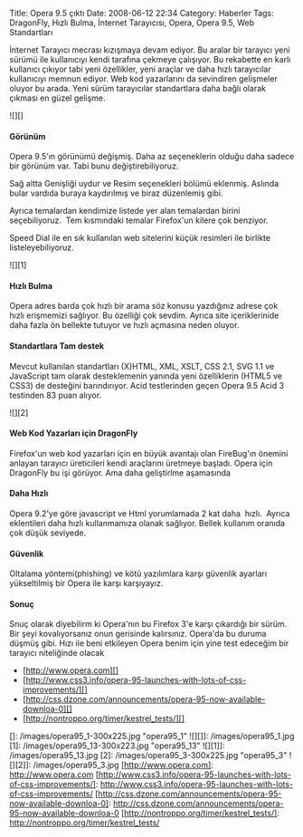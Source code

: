 Title: Opera 9.5 çıktı
Date: 2008-06-12 22:34
Category: Haberler
Tags: DragonFly, Hızlı Bulma, İnternet Tarayıcısı, Opera, Opera 9.5, Web Standartları

İnternet Tarayıcı mecrası kızışmaya devam ediyor. Bu aralar bir tarayıcı
yeni sürümü ile kullanıcıyı kendi tarafına çekmeye çalışıyor. Bu
rekabette en karlı kullanıcı çıkıyor tabi yeni özellikler, yeni araçlar
ve daha hızlı tarayıcılar kullanıcıyı memnun ediyor. Web kod yazarlarını
da sevindiren gelişmeler oluyor bu arada. Yeni sürüm tarayıcılar
standartlara daha bağlı olarak çıkması en güzel gelişme.

![][]

#### **Görünüm**

Opera 9.5'ın görünümü değişmiş. Daha az seçeneklerin olduğu daha sadece
bir görünüm var. Tabi bunu değiştirebiliyoruz.

Sağ altta Genişliği uydur ve Resim seçenekleri bölümü eklenmiş. Aslında
bular vardıda buraya kaydırılmış ve biraz düzenlemiş gibi.

Ayrıca temalardan kendimize listede yer alan temalardan birini
seçebiliyoruz.  Tem kısmındaki temalar Firefox'un kilere çok benziyor.

Speed Dial ile en sık kullanılan web sitelerini küçük resimleri ile
birlikte listeleyebiliyoruz.

![][1]

#### **Hızlı Bulma**

Opera adres barda çok hızlı bir arama söz konusu yazdığınız adrese çok
hızlı erişmemizi sağlıyor. Bu özelliği çok sevdim. Ayrıca site
içeriklerinide daha fazla ön bellekte tutuyor ve hızlı açmasına neden
oluyor.

#### Standartlara Tam destek

Mevcut kullanılan standartları (X)HTML, XML, XSLT, CSS 2.1, SVG 1.1 ve
JavaScript tam olarak desteklemenin yanında yeni özelliklerin (HTML5 ve
CSS3) de desteğini barındırıyor. Acid testlerinden geçen Opera 9.5 Acid
3 testinden 83 puan alıyor.

![][2]

#### Web Kod Yazarları için DragonFly

Firefox'un web kod yazarları için en büyük avantajı olan FireBug'ın
önemini anlayan tarayıcı üreticileri kendi araçlarını üretmeye başladı.
Opera için DragonFly bu işi görüyor. Ama daha geliştirlme aşamasında

#### Daha Hızlı

Opera 9.2'ye göre javascript ve Html yorumlamada 2 kat daha  hızlı. 
Ayrıca eklentileri daha hızlı kullanmamıza olanak sağlıyor. Bellek
kullanım oranıda çok düşük seviyede.

#### Güvenlik

Oltalama yöntemi(phishing) ve kötü yazılımlara karşı güvenlik ayarları
yükseltilmiş bir Opera ile karşı karşıyayız.

#### Sonuç

Snuç olarak diyebilirm ki Opera'nın bu Firefox 3'e karşı çıkardığı bir
sürüm. Bir şeyi kovalıyorsanız onun gerisinde kalırsınız. Opera'da bu
duruma düşmüş gibi. Hızı ile beni etkileyen Opera benim için yine test
edeceğim bir tarayıcı niteliğinde olacak  

-   [http://www.opera.com][]
-   [http://www.css3.info/opera-95-launches-with-lots-of-css-improvements/][]
-   [http://css.dzone.com/announcements/opera-95-now-available-downloa-0][]
-   [http://nontroppo.org/timer/kestrel_tests/][]

</p>

  []: /images/opera95_1-300x225.jpg
    "opera95_1"
  ![][]]: /images/opera95_1.jpg
  [1]: /images/opera95_13-300x223.jpg
    "opera95_13"
  ![][1]]: /images/opera95_13.jpg
  [2]: /images/opera95_3-300x225.jpg
    "opera95_3"
  ![][2]]: /images/opera95_3.jpg
  [http://www.opera.com]: http://www.opera.com
  [http://www.css3.info/opera-95-launches-with-lots-of-css-improvements/]: http://www.css3.info/opera-95-launches-with-lots-of-css-improvements/
  [http://css.dzone.com/announcements/opera-95-now-available-downloa-0]: http://css.dzone.com/announcements/opera-95-now-available-downloa-0
  [http://nontroppo.org/timer/kestrel_tests/]: http://nontroppo.org/timer/kestrel_tests/
